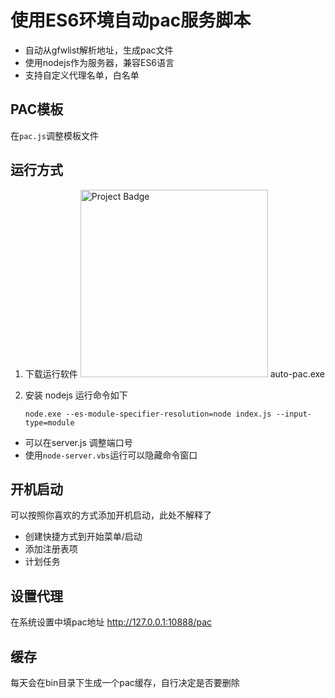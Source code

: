 ﻿# 使用ES6环境自动pac服务脚本

  - 自动从gfwlist解析地址，生成pac文件
  - 使用nodejs作为服务器，兼容ES6语言
  - 支持自定义代理名单，白名单

## PAC模板

  在`pac.js`调整模板文件

## 运行方式

1. 下载运行软件 <img src="https://ci.appveyor.com/project/oOtroyOo/auto_pac_server/branch/master?svg=true" alt="Project Badge" width="300"> auto-pac.exe
2. 安装 nodejs 运行命令如下 

    `node.exe --es-module-specifier-resolution=node index.js --input-type=module`
  - 可以在server.js 调整端口号
  - 使用`node-server.vbs`运行可以隐藏命令窗口

## 开机启动
  可以按照你喜欢的方式添加开机启动，此处不解释了
  - 创建快捷方式到开始菜单/启动
  - 添加注册表项
  - 计划任务

## 设置代理

在系统设置中填pac地址 http://127.0.0.1:10888/pac

## 缓存

每天会在bin目录下生成一个pac缓存，自行决定是否要删除
